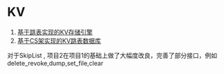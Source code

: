 # KV

1. [基于跳表实现的KV存储引擎](./KV/)
2. [基于CS架实现的KV跳表数据库](./KV_Server/)

对于SkipList , 项目2在项目1的基础上做了大幅度改良，完善了部分接口，例如delete_revoke,dump,set_file,clear